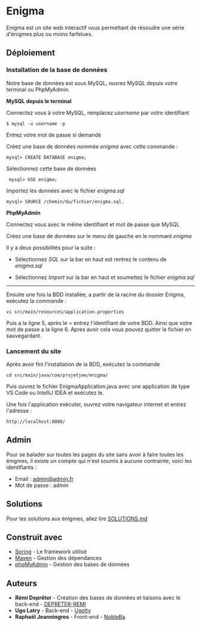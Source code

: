 # Enigma

Enigma est un site web interactif vous permettant de résoudre une série d'énigmes plus ou moins farfelues.

## Déploiement

### Installation de la base de données

Notre base de données est sous MySQL, ouvrez MySQL depuis votre terminal ou PhpMyAdmin.

**MySQL depuis le terminal**

Connectez vous à votre MySQL, remplacez *username* par votre identifiant
```
$ mysql -u username -p
```

Entrez votre mot de passe si demandé

Créez une base de données nommée *enigma* avec cette commande :
```
mysql> CREATE DATABASE enigma;
```

Sélectionnez cette base de données
```
 mysql> USE enigma;
```

Importez les données avec le fichier *enigma.sql*
```
mysql> SOURCE /chemin/du/fichier/enigma.sql.
```

**PhpMyAdmin**

Connectez vous avec le même identifiant et mot de passe que MySQL

Créez une base de données sur le menu de gauche en le nommant *enigma*

Il y a deux possibilités pour la suite :

- Sélectionnez *SQL* sur la bar en haut est rentrez le contenu de *enigma.sql*

- Sélectionnez *Import* sur la bar en haut et soumettez le fichier *enigma.sql*

***

Ensuite une fois la BDD installée, a partir de la racine du dossier Enigma, exécutez la commande :
```
vi src/main/resources/application.properties
```
Puis a la ligne 5, après le = entrez l'identifiant de votre BDD.
Ainsi que votre mot de passe a la ligne 6.
Apres avoir cela vous pouvez quitter le fichier en sauvegardant.

### Lancement du site 

Après avoir fini l'installation de la BDD, exécutez la commande 
```
cd src/main/java/com/projetjee/enigma/
```
Puis ouvrez le fichier EnigmaApplication.java avec une application de type VS Code ou IntelliJ IDEA et exécutez le.

Une fois l'application exécuter, ouvrez votre navigateur internet et entrez l'adresse :
```
http://localhost:8080/
```

## Admin

Pour se balader sur toutes les pages du site sans avoir à faire toutes les énigmes, il existe un compte qui n'est soumis à aucune contrainte, voici les identifiants :
- Email : admin@admin.fr
- Mot de passe : admin

## Solutions

Pour les solutions aux énigmes, allez lire [SOLUTIONS.md](https://github.com/NobleBa/Enigma/blob/master/SOLUTIONS.md)

## Construit avec

* [Spring](https://spring.io/) - Le framework utilisé
* [Maven](https://maven.apache.org/) - Gestion des dépendances
* [phpMyAdmin](https://www.phpmyadmin.net/) - Gestion des bases de données

## Auteurs

* **Rémi Deprêter** - Création des bases de données et liaisons avec le back-end - [DEPRETER-REMI](https://github.com/DEPRETER-Remi)
* **Ugo Latry** - Back-end - [Ugolty](https://github.com/Ugolty)
* **Raphaël Jeanningros** - Front-end - [NobleBa](https://github.com/NobleBa)
